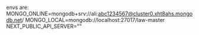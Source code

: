 envs are:
MONGO_ONLINE=mongodb+srv://ali:abc1234567@cluster0.xht8ahs.mongodb.net/
MONGO_LOCAL=mongodb://localhost:27017/law-master
NEXT_PUBLIC_API_SERVER=""
